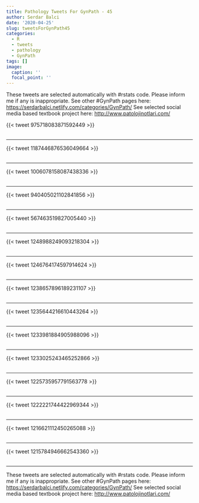 ```yaml
---
title: Pathology Tweets For GynPath - 45
author: Serdar Balci
date: '2020-04-25'
slug: tweetsForGynPath45
categories:
  - R
  - tweets
  - pathology
  - GynPath
tags: []
image:
  caption: ''
  focal_point: ''
---
```



These tweets are selected automatically with #rstats code. Please inform me if any is inappropriate.
See other #GynPath pages here: https://serdarbalci.netlify.com/categories/GynPath/ 
See selected social media based textbook project here: http://www.patolojinotlari.com/

{{< tweet 975718083871592449 >}}
<br>
<br>
<hr>
{{< tweet 1187446876536049664 >}}
<br>
<br>
<hr>
{{< tweet 1006078158087438336 >}}
<br>
<br>
<hr>
{{< tweet 940405021102841856 >}}
<br>
<br>
<hr>
{{< tweet 567463519827005440 >}}
<br>
<br>
<hr>
{{< tweet 1248988249093218304 >}}
<br>
<br>
<hr>
{{< tweet 1246764174597914624 >}}
<br>
<br>
<hr>
{{< tweet 1238657896189231107 >}}
<br>
<br>
<hr>
{{< tweet 1235644216610443264 >}}
<br>
<br>
<hr>
{{< tweet 1233981884905988096 >}}
<br>
<br>
<hr>
{{< tweet 1233025243465252866 >}}
<br>
<br>
<hr>
{{< tweet 1225735957791563778 >}}
<br>
<br>
<hr>
{{< tweet 1222221744422969344 >}}
<br>
<br>
<hr>
{{< tweet 1216621112450265088 >}}
<br>
<br>
<hr>
{{< tweet 1215784946662543360 >}}
<br>
<br>
<hr>


These tweets are selected automatically with #rstats code. Please inform me if any is inappropriate.
See other #GynPath pages here: https://serdarbalci.netlify.com/categories/GynPath/ 
See selected social media based textbook project here: http://www.patolojinotlari.com/
